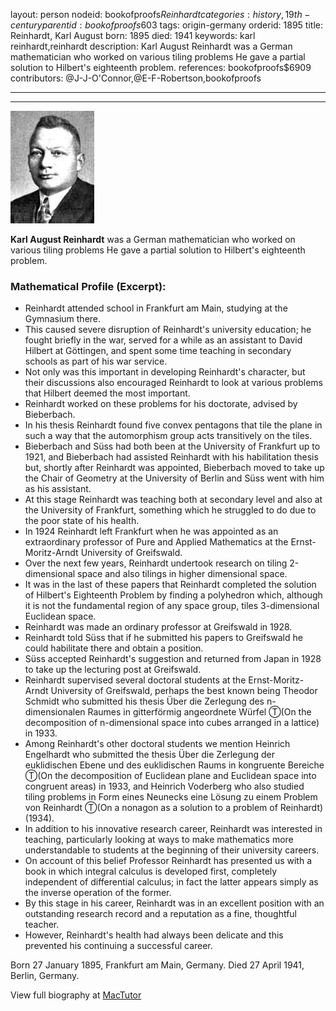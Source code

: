 layout: person
nodeid: bookofproofs$Reinhardt
categories: history,19th-century
parentid: bookofproofs$603
tags: origin-germany
orderid: 1895
title: Reinhardt, Karl August
born: 1895
died: 1941
keywords: karl reinhardt,reinhardt
description: Karl August Reinhardt was a German mathematician who worked on various tiling problems He gave a partial solution to Hilbert's eighteenth problem.
references: bookofproofs$6909
contributors: @J-J-O'Connor,@E-F-Robertson,bookofproofs

---



---

![Reinhardt.jpg](https://github.com/bookofproofs/bookofproofs.github.io/blob/main/_sources/_assets/images/portraits/Reinhardt.jpg?raw=true)

**Karl August Reinhardt** was a German mathematician who worked on various tiling problems He gave a partial solution to Hilbert's eighteenth problem.

### Mathematical Profile (Excerpt):
* Reinhardt attended school in Frankfurt am Main, studying at the Gymnasium there.
* This caused severe disruption of Reinhardt's university education; he fought briefly in the war, served for a while as an assistant to David Hilbert at Göttingen, and spent some time teaching in secondary schools as part of his war service.
* Not only was this important in developing Reinhardt's character, but their discussions also encouraged Reinhardt to look at various problems that Hilbert deemed the most important.
* Reinhardt worked on these problems for his doctorate, advised by Bieberbach.
* In his thesis Reinhardt found five convex pentagons that tile the plane in such a way that the automorphism group acts transitively on the tiles.
* Bieberbach and Süss had both been at the University of Frankfurt up to 1921, and Bieberbach had assisted Reinhardt with his habilitation thesis but, shortly after Reinhardt was appointed, Bieberbach moved to take up the Chair of Geometry at the University of Berlin and Süss went with him as his assistant.
* At this stage Reinhardt was teaching both at secondary level and also at the University of Frankfurt, something which he struggled to do due to the poor state of his health.
* In 1924 Reinhardt left Frankfurt when he was appointed as an extraordinary professor of Pure and Applied Mathematics at the Ernst-Moritz-Arndt University of Greifswald.
* Over the next few years, Reinhardt undertook research on tiling 2-dimensional space and also tilings in higher dimensional space.
* It was in the last of these papers that Reinhardt completed the solution of Hilbert's Eighteenth Problem by finding a polyhedron which, although it is not the fundamental region of any space group, tiles 3-dimensional Euclidean space.
* Reinhardt was made an ordinary professor at Greifswald in 1928.
* Reinhardt told Süss that if he submitted his papers to Greifswald he could habilitate there and obtain a position.
* Süss accepted Reinhardt's suggestion and returned from Japan in 1928 to take up the lecturing post at Greifswald.
* Reinhardt supervised several doctoral students at the Ernst-Moritz-Arndt University of Greifswald, perhaps the best known being Theodor Schmidt who submitted his thesis Über die Zerlegung des n-dimensionalen Raumes in gitterförmig angeordnete Würfel  Ⓣ(On the decomposition of n-dimensional space into cubes arranged in a lattice) in 1933.
* Among Reinhardt's other doctoral students we mention Heinrich Engelhardt who submitted the thesis Über die Zerlegung der euklidischen Ebene und des euklidischen Raums in kongruente Bereiche Ⓣ(On the decomposition of Euclidean plane and Euclidean space into congruent areas) in 1933, and Heinrich Voderberg who also studied tiling problems in Form eines Neunecks eine Lösung zu einem Problem von Reinhardt Ⓣ(On a nonagon as a solution to a problem of Reinhardt) (1934).
* In addition to his innovative research career, Reinhardt was interested in teaching, particularly looking at ways to make mathematics more understandable to students at the beginning of their university careers.
* On account of this belief Professor Reinhardt has presented us with a book in which integral calculus is developed first, completely independent of differential calculus; in fact the latter appears simply as the inverse operation of the former.
* By this stage in his career, Reinhardt was in an excellent position with an outstanding research record and a reputation as a fine, thoughtful teacher.
* However, Reinhardt's health had always been delicate and this prevented his continuing a successful career.

Born 27 January 1895, Frankfurt am Main, Germany. Died 27 April 1941, Berlin, Germany.

View full biography at [MacTutor](https://mathshistory.st-andrews.ac.uk/Biographies/Reinhardt/)
